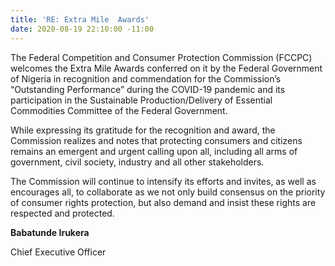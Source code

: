 ```yaml
---
title: 'RE: Extra Mile  Awards'
date: 2020-08-19 22:10:00 -11:00
---
```


The Federal Competition and Consumer Protection Commission (FCCPC) welcomes the Extra Mile Awards conferred on it by the Federal Government of Nigeria in recognition and commendation for the Commission’s “Outstanding Performance” during the COVID-19 pandemic and its participation in the Sustainable Production/Delivery of Essential Commodities Committee of the Federal Government.


While expressing its gratitude for the recognition and award, the Commission realizes and notes that protecting consumers and citizens remains an emergent and urgent calling upon all, including all arms of government, civil society, industry and all other stakeholders.


The Commission will continue to intensify its efforts and invites, as well as encourages all, to collaborate as we not only build consensus on the priority of consumer rights protection, but also demand and insist these rights are respected and protected.




**Babatunde Irukera**

Chief Executive Officer
